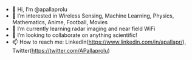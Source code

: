 - 👋 Hi, I’m @apallaprolu
- 👀 I’m interested in Wireless Sensing, Machine Learning, Physics, Mathematics, Anime, Football, Movies
- 🌱 I’m currently learning radar imaging and near field WiFi
- 💞️ I’m looking to collaborate on anything scientific!
- 📫 How to reach me: LinkedIn(https://www.linkedin.com/in/apallapr/), Twitter(https://twitter.com/APallaprolu)

<!---
apallaprolu/apallaprolu is a ✨ special ✨ repository because its `README.md` (this file) appears on your GitHub profile.
You can click the Preview link to take a look at your changes.
--->
